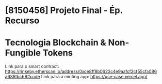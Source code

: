 # [8150456] Projeto Final - Ép. Recurso

<h1>Tecnologia Blockchain & Non-Fungible Tokens</h1>

Link para o smart contract: https://rinkeby.etherscan.io/address/0xce8ff8b0623c4e9aafcf2cf55cfa086a688fbc69#code
Link para a minting app: https://use-case.vercel.app/
